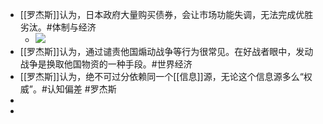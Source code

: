 - [[罗杰斯]]认为，日本政府大量购买债券，会让市场功能失调，无法完成优胜劣汰。#体制与经济
	- ![](data/user-data//file/315a49a2a97228f39e8f6c59584640bd.png)
- [[罗杰斯]]认为，通过谴责他国煽动战争等行为很常见。在好战者眼中，发动战争是换取他国物资的一种手段。#世界经济
- [[罗杰斯]]认为，绝不可过分依赖同一个[[信息]]源，无论这个信息源多么“权威”。#认知偏差 #罗杰斯
-
-